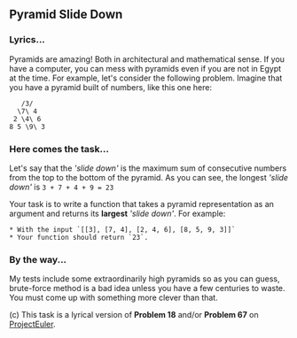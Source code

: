 ## Pyramid Slide Down
### Lyrics...

Pyramids are amazing! Both in architectural and mathematical sense. If you have a computer, you can mess with pyramids even if you are not in Egypt at the time. For example, let's consider the following problem. Imagine that you have a pyramid built of numbers, like this one here:

```
   /3/
  \7\ 4 
 2 \4\ 6 
8 5 \9\ 3

```

### Here comes the task...

Let's say that the  _'slide down'_  is the maximum sum of consecutive numbers from the top to the bottom of the pyramid. As you can see, the longest  _'slide down'_  is  `3 + 7 + 4 + 9 = 23`

Your task is to write a function that takes a pyramid representation as an argument and returns its  **largest**  _'slide down'_. For example:

```
* With the input `[[3], [7, 4], [2, 4, 6], [8, 5, 9, 3]]`
* Your function should return `23`.

```

### By the way...

My tests include some extraordinarily high pyramids so as you can guess, brute-force method is a bad idea unless you have a few centuries to waste. You must come up with something more clever than that.

(c) This task is a lyrical version of  **Problem 18**  and/or  **Problem 67**  on  [ProjectEuler](https://projecteuler.net/).
